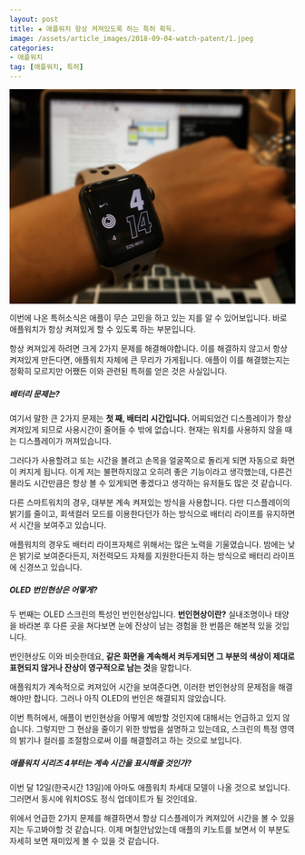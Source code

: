 ```yaml
---  
layout: post  
title: ✚ 애플워치 항상 켜져있도록 하는 특허 획득.
image: /assets/article_images/2018-09-04-watch-patent/1.jpeg
categories:
- 애플워치
tag: [애플워치, 특허]
---  
```

<div class="markdown-image">
<img src="/assets/article_images/2018-09-04-watch-patent/1.jpeg" alt="" align="middle"/> </div>
<p class="drop-korean">
이번에 나온 특허소식은 애플이 무슨 고민을 하고 있는 지를 알 수 있어보입니다. 바로 애플워치가 항상 켜져있게 할 수 있도록 하는 부분입니다.
</p>

항상 켜져있게 하려면 크게 2가지 문제를 해결해야합니다. 이를 해결하지 않고서 항상 켜져있게 만든다면, 애플워치 자체에 큰 무리가 가게됩니다. 애플이 이를 해결했는지는 정확히 모르지만 어쨌든 이와 관련된 특허를 얻은 것은 사실입니다.

##### 배터리 문제는?
여기서 말한 큰 2가지 문제는 **첫 째, 배터리 시간입니다.** 어찌되었건 디스플레이가 항상 켜져있게 되므로 사용시간이 줄어들 수 밖에 없습니다. 현재는 워치를 사용하지 않을 때는 디스플레이가 꺼져있습니다.

그러다가 사용할려고 또는 시간을 볼려고 손목을 얼굴쪽으로 돌리게 되면 자동으로 화면이 켜지게 됩니다. 이게 저는 불편하지않고 오히려 좋은 기능이라고 생각했는데, 다른건 몰라도 시간만큼은 항상 볼 수 있게되면 좋겠다고 생각하는 유저들도 많은 것 같습니다.

다른 스마트워치의 경우, 대부분 계속 켜져있는 방식을 사용합니다. 다만 디스플레이의 밝기를 줄이고, 회색컬러 모드를 이용한다던가 하는 방식으로 배터리 라이프를 유지하면서 시간을 보여주고 있습니다.

애플워치의 경우도 배터리 라이프자체르 위해서는 많은 노력을 기울였습니다. 밤에는 낮은 밝기로 보여준다든지, 저전력모드 자체를 지원한다든지 하는 방식으로 배터리 라이프에 신경쓰고 있습니다.

##### OLED 번인현상은 어떻게?
두 번째는 OLED 스크린의 특성인 번인현상입니다. **번인현상이란?** 실내조명이나 태양을 바라본 후 다른 곳을 쳐다보면 눈에 잔상이 남는 경험을 한 번쯤은 해본적 있을 것입니다.

번인현상도 이와 비슷한데요, **같은 화면을 계속해서 켜두게되면 그 부분의 색상이 제대로 표현되지 않거나 잔상이 영구적으로 남는 것**을 말합니다.

애플워치가 계속적으로 켜져있어 시간을 보여준다면, 이러한 번인현상의 문제점을 해결해야만 합니다. 그러나 아직 OLED의 번인은 해결되지 않았습니다.

이번 특허에서, 애플이 번인현상을 어떻게 예방할 것인지에 대해서는 언급하고 있지 않습니다. 그렇지만 그 현상을 줄이기 위한 방법을 설명하고 있는데요, 스크린의 특정 영역의 밝기나 컬러를 조절함으로써 이를 해결할려고 하는 것으로 보입니다.

##### 애플워치 시리즈 4부터는 계속 시간을 표시해줄 것인가?
이번 달 12일(한국시간 13일)에 아마도 애플워치 차세대 모델이 나올 것으로 보입니다. 그러면서 동시에 워치OS도 정식 업데이트가 될 것인데요.

위에서 언급한 2가지 문제를 해결하면서 항상 디스플레이가 켜져있어 시간을 볼 수 있을 지는 두고봐야할 것 같습니다. 이제 며칠안남았는데 애플의 키노트를 보면서 이 부분도 자세히 보면 재미있게 볼 수 있을 것 같습니다.

